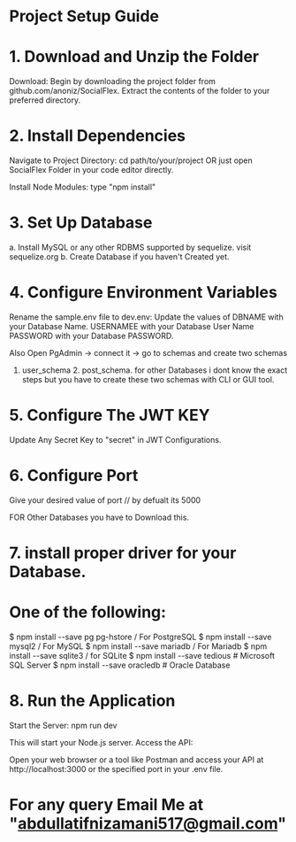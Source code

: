 # Project Setup Guide
# 1. Download and Unzip the Folder
Download:
Begin by downloading the project folder from github.com/anoniz/SocialFlex.
Extract the contents of the folder to your preferred directory.

# 2. Install Dependencies
Navigate to Project Directory:
cd path/to/your/project OR just open SocialFlex Folder in your code editor directly.

Install Node Modules:
type "npm install"


# 3. Set Up Database
a. Install MySQL or any other RDBMS supported by sequelize. visit sequelize.org
b. Create Database if you haven't Created yet.


# 4. Configure Environment Variables
Rename the sample.env file to dev.env:
Update the values of DBNAME with your Database Name.
USERNAMEE with your Database User Name 
PASSWORD with your Database PASSWORD.

Also Open PgAdmin -> connect it -> go to schemas and create two schemas
1. user_schema 2. post_schema.
for other Databases i dont know the exact steps but you have to create
these two schemas with CLI or GUI tool.

# 5. Configure The JWT KEY 
Update Any Secret Key to "secret" in JWT Configurations.

# 6. Configure Port 
Give your desired value of port // by defualt its 5000

FOR Other Databases you have to Download this.
# 7. install proper driver for your Database.
# One of the following:
$ npm install --save pg pg-hstore / For PostgreSQL
$ npm install --save mysql2 / For MySQL
$ npm install --save mariadb / For Mariadb 
$ npm install --save sqlite3 / for SQLite 
$ npm install --save tedious # Microsoft SQL Server
$ npm install --save oracledb # Oracle Database

# 8. Run the Application
Start the Server:
npm run dev 

This will start your Node.js server.
Access the API:

Open your web browser or a tool like Postman
and access your API at http://localhost:3000 or the specified port in your .env file.

# For any query Email Me at "abdullatifnizamani517@gmail.com"
